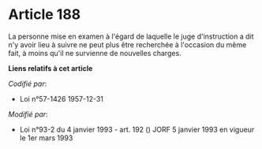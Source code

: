 # Article 188

La personne mise en examen à l'égard de laquelle le juge d'instruction a dit n'y avoir lieu à suivre ne peut plus être
recherchée à l'occasion du même fait, à moins qu'il ne survienne de nouvelles charges.

**Liens relatifs à cet article**

_Codifié par_:

  - Loi n°57-1426 1957-12-31

_Modifié par_:

  - Loi n°93-2 du 4 janvier 1993 - art. 192 () JORF 5 janvier 1993 en vigueur le 1er mars 1993
